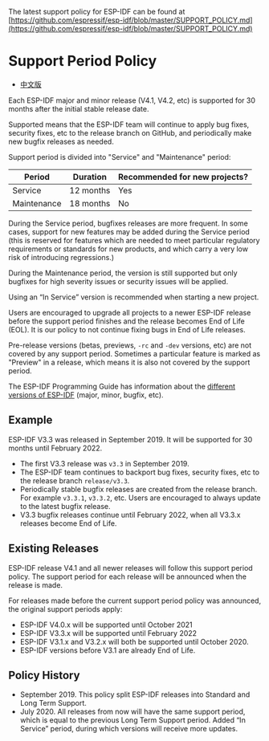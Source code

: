 The latest support policy for ESP-IDF can be found at [https://github.com/espressif/esp-idf/blob/master/SUPPORT_POLICY.md](https://github.com/espressif/esp-idf/blob/master/SUPPORT_POLICY.md)

Support Period Policy
=====================

* [中文版](./SUPPORT_POLICY_CN.md)

Each ESP-IDF major and minor release (V4.1, V4.2, etc) is supported for
30 months after the initial stable release date.

Supported means that the ESP-IDF team will continue to apply bug fixes,
security fixes, etc to the release branch on GitHub, and periodically
make new bugfix releases as needed.

Support period is divided into "Service" and "Maintenance" period:

| Period      | Duration     | Recommended for new projects?         |
| -------     | ------------ | ------------------------------------- |
| Service     | 12 months    | Yes                                   |
| Maintenance | 18 months    | No                                    |

During the Service period, bugfixes releases are more frequent. In some cases,
support for new features may be added during the Service period (this is
reserved for features which are needed to meet particular regulatory
requirements or standards for new products, and which carry a very low risk of
introducing regressions.)

During the Maintenance period, the version is still supported but only bugfixes
for high severity issues or security issues will be applied.

Using an “In Service” version is recommended when starting a new project.

Users are encouraged to upgrade all projects to a newer ESP-IDF release before
the support period finishes and the release becomes End of Life (EOL). It is our
policy to not continue fixing bugs in End of Life releases.

Pre-release versions (betas, previews, `-rc` and `-dev` versions, etc)
are not covered by any support period. Sometimes a particular feature is
marked as "Preview" in a release, which means it is also not covered
by the support period.

The ESP-IDF Programming Guide has information about the
[different versions of ESP-IDF](https://docs.espressif.com/projects/esp-idf/en/latest/versions.html)
(major, minor, bugfix, etc).

Example
-------

ESP-IDF V3.3 was released in September 2019. It will be supported for 30 months
until February 2022.

- The first V3.3 release was `v3.3` in September 2019.
- The ESP-IDF team continues to backport bug fixes, security fixes,
  etc to the release branch `release/v3.3`.
- Periodically stable bugfix releases are created from the release
  branch. For example `v3.3.1`, `v3.3.2`, etc. Users are encouraged to
  always update to the latest bugfix release.
- V3.3 bugfix releases continue until February 2022, when all V3.3.x
  releases become End of Life.

Existing Releases
-----------------

ESP-IDF release V4.1 and all newer releases will follow this support period
policy. The support period for each release will be announced when the release
is made.

For releases made before the current support period policy was announced, the
original support periods apply:

* ESP-IDF V4.0.x will be supported until October 2021
* ESP-IDF V3.3.x will be supported until February 2022
* ESP-IDF V3.1.x and V3.2.x will both be supported until October 2020.
* ESP-IDF versions before V3.1 are already End of Life.

Policy History
--------------

* September 2019. This policy split ESP-IDF releases into Standard and Long Term
  Support.
* July 2020. All releases from now will have the same support period, which is
  equal to the previous Long Term Support period. Added “In Service” period,
  during which versions will receive more updates.
